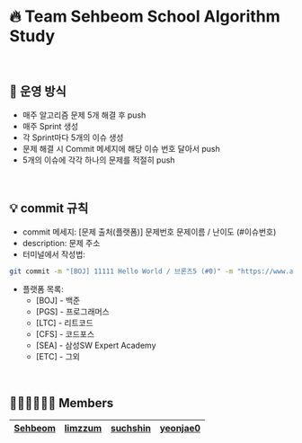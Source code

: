 # 🔥 Team Sehbeom School Algorithm Study

<br>

## 📝 운영 방식
- 매주 알고리즘 문제 5개 해결 후 push
- 매주 Sprint 생성
- 각 Sprint마다 5개의 이슈 생성
- 문제 해결 시 Commit 메세지에 해당 이슈 번호 달아서 push
- 5개의 이슈에 각각 하나의 문제를 적절히 push

<br>

## 💡 commit 규칙
- commit 메세지: [문제 출처(플랫폼)] 문제번호 문제이름 / 난이도 (#이슈번호)
- description: 문제 주소
- 터미널에서 작성법:
```bash
git commit -m "[BOJ] 11111 Hello World / 브론즈5 (#0)" -m "https://www.acmicpc.net/problem/2557"
```
- 플랫폼 목록: 
  - [BOJ] - 백준
  - [PGS] - 프로그래머스
  - [LTC] - 리트코드
  - [CFS] - 코드포스
  - [SEA] - 삼성SW Expert Academy
  - [ETC] - 그외

<br>

## 👩🏻‍💻🧑🏻‍💻 Members
|[Sehbeom](https://github.com/Sehbeom)|[limzzum](https://github.com/limzzum)|[suchshin](https://github.com/suchshin)|[yeonjae0](https://github.com/yeonjae0)|
|-|-|-|-|

